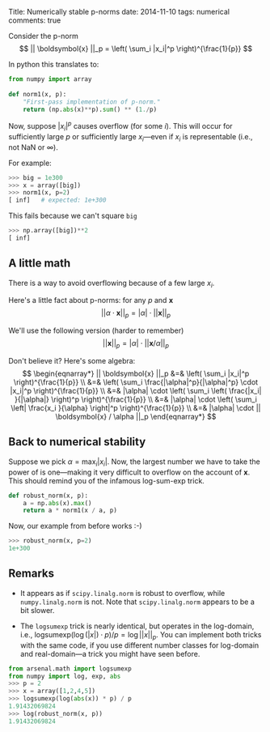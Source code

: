 Title: Numerically stable p-norms
date: 2014-11-10
tags: numerical
comments: true

Consider the p-norm
$$
|| \boldsymbol{x} ||_p = \left( \sum_i |x_i|^p \right)^{\frac{1}{p}}
$$

In python this translates to:

```python
from numpy import array
    
def norm1(x, p):
    "First-pass implementation of p-norm."
    return (np.abs(x)**p).sum() ** (1./p)
```

Now, suppose $|x_i|^p$ causes overflow (for some $i$). This will occur for sufficiently large $p$ or sufficiently large $x_i$&mdash;even if $x_i$ is representable (i.e., not NaN or $\infty$).

For example:


```python
>>> big = 1e300
>>> x = array([big])
>>> norm1(x, p=2)
[ inf]   # expected: 1e+300
```

This fails because we can't square ``big``

```python
>>> np.array([big])**2
[ inf]
```


## A little math

There is a way to avoid overflowing because of a few large $x_i$.

Here's a little fact about p-norms: for any $p$ and $\boldsymbol{x}$
$$
|| \alpha \cdot \boldsymbol{x} ||_p = |\alpha| \cdot || \boldsymbol{x}   ||_p
$$

We'll use the following version (harder to remember)
$$
|| \boldsymbol{x} ||_p  = |\alpha| \cdot || \boldsymbol{x} / \alpha ||_p
$$

Don't believe it? Here's some algebra:
$$
\begin{eqnarray*}
|| \boldsymbol{x} ||_p
&=& \left( \sum_i |x_i|^p \right)^{\frac{1}{p}} \\
&=& \left( \sum_i \frac{|\alpha|^p}{|\alpha|^p} \cdot |x_i|^p \right)^{\frac{1}{p}} \\
&=& |\alpha| \cdot \left( \sum_i \left( \frac{|x_i| }{|\alpha|} \right)^p \right)^{\frac{1}{p}} \\
&=& |\alpha| \cdot \left( \sum_i \left| \frac{x_i }{\alpha} \right|^p \right)^{\frac{1}{p}} \\
&=& |\alpha| \cdot || \boldsymbol{x} / \alpha ||_p
\end{eqnarray*}
$$

## Back to numerical stability

Suppose we pick $\alpha = \max_i |x_i|$. Now, the largest number we have to take
the power of is one&mdash;making it very difficult to overflow on the account of
$\boldsymbol{x}$. This should remind you of the infamous log-sum-exp trick.


```python
def robust_norm(x, p):
    a = np.abs(x).max()
    return a * norm1(x / a, p)
```

Now, our example from before works :-)

```python
>>> robust_norm(x, p=2)
1e+300
```

## Remarks


* It appears as if `scipy.linalg.norm` is robust to overflow, while `numpy.linalg.norm` is not. Note that `scipy.linalg.norm` appears to be a bit slower.

* The `logsumexp` trick is nearly identical, but operates in the log-domain, i.e., $\text{logsumexp}(\log(|x|) \cdot p) / p = \log || x ||_p$. You can implement both tricks with the same code, if you use different number classes for log-domain and real-domain&mdash;a trick you might have seen before.


```python
from arsenal.math import logsumexp
from numpy import log, exp, abs
>>> p = 2
>>> x = array([1,2,4,5])
>>> logsumexp(log(abs(x)) * p) / p
1.91432069824
>>> log(robust_norm(x, p))
1.91432069824
```


    
